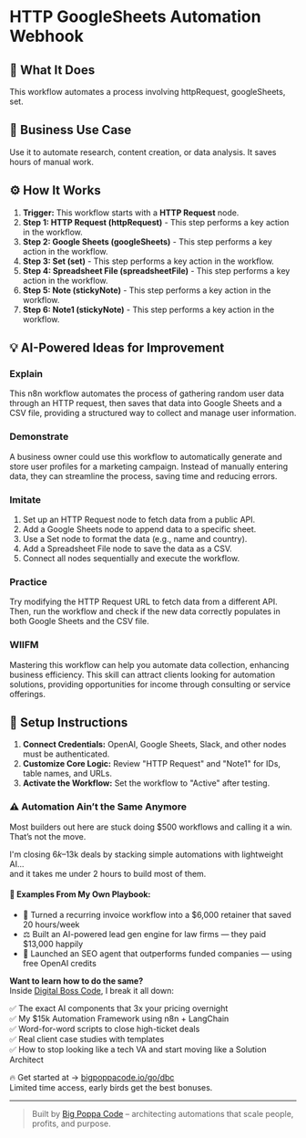 # HTTP GoogleSheets Automation Webhook

## 🚀 What It Does
This workflow automates a process involving httpRequest, googleSheets, set.

## 💼 Business Use Case
Use it to automate research, content creation, or data analysis. It saves hours of manual work.

## ⚙️ How It Works
1.  **Trigger:** This workflow starts with a **HTTP Request** node.
2. **Step 1: HTTP Request (httpRequest)** - This step performs a key action in the workflow.
3. **Step 2: Google Sheets (googleSheets)** - This step performs a key action in the workflow.
4. **Step 3: Set (set)** - This step performs a key action in the workflow.
5. **Step 4: Spreadsheet File (spreadsheetFile)** - This step performs a key action in the workflow.
6. **Step 5: Note (stickyNote)** - This step performs a key action in the workflow.
7. **Step 6: Note1 (stickyNote)** - This step performs a key action in the workflow.

## 💡 AI-Powered Ideas for Improvement
### Explain
This n8n workflow automates the process of gathering random user data through an HTTP request, then saves that data into Google Sheets and a CSV file, providing a structured way to collect and manage user information.

### Demonstrate
A business owner could use this workflow to automatically generate and store user profiles for a marketing campaign. Instead of manually entering data, they can streamline the process, saving time and reducing errors.

### Imitate
1. Set up an HTTP Request node to fetch data from a public API.
2. Add a Google Sheets node to append data to a specific sheet.
3. Use a Set node to format the data (e.g., name and country).
4. Add a Spreadsheet File node to save the data as a CSV.
5. Connect all nodes sequentially and execute the workflow.

### Practice
Try modifying the HTTP Request URL to fetch data from a different API. Then, run the workflow and check if the new data correctly populates in both Google Sheets and the CSV file.

### WIIFM
Mastering this workflow can help you automate data collection, enhancing business efficiency. This skill can attract clients looking for automation solutions, providing opportunities for income through consulting or service offerings.

## 🔧 Setup Instructions
1. **Connect Credentials:** OpenAI, Google Sheets, Slack, and other nodes must be authenticated.
2. **Customize Core Logic:** Review "HTTP Request" and "Note1" for IDs, table names, and URLs.
3. **Activate the Workflow:** Set the workflow to "Active" after testing.

### ⚠️ Automation Ain’t the Same Anymore

Most builders out here are stuck doing $500 workflows and calling it a win.  
That’s not the move.  

I'm closing $6k–$13k deals by stacking simple automations with lightweight AI...  
and it takes me under 2 hours to build most of them.

#### 🧠 Examples From My Own Playbook:
- 🔁 Turned a recurring invoice workflow into a $6,000 retainer that saved 20 hours/week  
- ⚖️ Built an AI-powered lead gen engine for law firms — they paid $13,000 happily  
- 🚀 Launched an SEO agent that outperforms funded companies — using free OpenAI credits  

**Want to learn how to do the same?**  
Inside [Digital Boss Code](https://bigpoppacode.io/go/dbc), I break it all down:

✅ The exact AI components that 3x your pricing overnight  
✅ My $15k Automation Framework using n8n + LangChain  
✅ Word-for-word scripts to close high-ticket deals  
✅ Real client case studies with templates  
✅ How to stop looking like a tech VA and start moving like a Solution Architect  

🔥 Get started at → [bigpoppacode.io/go/dbc](https://bigpoppacode.io/go/dbc)  
Limited time access, early birds get the best bonuses.

---
> Built by [Big Poppa Code](https://bigpoppacode.io) – architecting automations that scale people, profits, and purpose.
